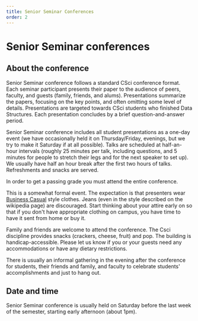 ```yaml
---
title: Senior Seminar Conferences
order: 2
---
```


# Senior Seminar conferences

## About the conference

Senior Seminar conference follows a standard CSci conference format. Each seminar participant presents their paper to the audience
of peers, faculty, and guests (family, friends, and alums). Presentations summarize the papers, focusing on the key points, 
and often omitting some level of details. Presentations are targeted towards CSci students who finished Data Structures. 
Each presentation concludes by a brief question-and-answer period.

Senior Seminar conference includes all student presentations as a one-day event (we have occasionally held it on Thursday/Friday,
evenings, but we try to make it Saturday if at all possible). Talks are scheduled at half-an-hour intervals 
(roughly 25 minutes per talk, including questions, and 5 minutes for people to stretch their legs and for the next speaker 
to set up). We usually have half an hour break after the first two hours of talks. Refreshments and snacks are served.

In order to get a passing grade you must attend the entire conference.

This is a somewhat formal event. The expectation is that presenters wear [Business Casual](https://en.wikipedia.org/wiki/Business_casual) 
style clothes. Jeans (even in the style described on the wikipedia page) are discouraged. Start thinking about your attire early on so
that if you don't have appropriate clothing on campus, you have time to have it sent from home or buy it.

Family and friends are welcome to attend the conference. The Csci discipline provides snacks (crackers, cheese, fruit) and pop. 
The building is handicap-accessible. Please let us know if you or your guests need any accommodations or have any dietary 
restrictions.

There is usually an informal gathering in the evening after the conference for students, their friends and family,
and faculty to celebrate students' accomplishments and just to hang out.

## Date and time

Senior Seminar conference is usually held on Saturday before the last week of the semester, starting early afternoon (about 1pm). 